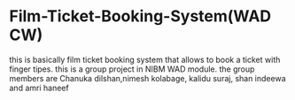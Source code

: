 # Film-Ticket-Booking-System(WAD CW)
 this is basically film ticket booking system that allows to book a ticket with finger tipes. this is a group project in NIBM WAD module. the group members are Chanuka dilshan,nimesh kolabage, kalidu suraj, shan indeewa and amri haneef 
